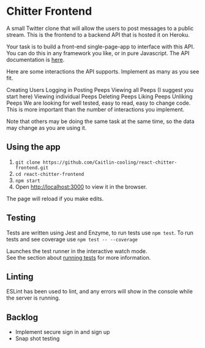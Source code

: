 # Chitter Frontend
A small Twitter clone that will allow the users to post messages to a public stream. This is the frontend to a backend API that is hosted it on Heroku.

Your task is to build a front-end single-page-app to interface with this API. You can do this in any framework you like, or in pure Javascript. The API documentation is [here](https://github.com/makersacademy/chitter_api_backend).

Here are some interactions the API supports. Implement as many as you see fit.

Creating Users
Logging in
Posting Peeps
Viewing all Peeps (I suggest you start here)
Viewing individual Peeps
Deleting Peeps
Liking Peeps
Unliking Peeps
We are looking for well tested, easy to read, easy to change code. This is more important than the number of interactions you implement.

Note that others may be doing the same task at the same time, so the data may change as you are using it.

## Using the app

1. `git clone https://github.com/Caitlin-cooling/react-chitter-frontend.git`
2. `cd react-chitter-frontend`
3. `npm start`
4. Open [http://localhost:3000](http://localhost:3000) to view it in the browser.

The page will reload if you make edits.<br>

## Testing

Tests are written using Jest and Enzyme, to run tests use `npm test`. To run tests and see coverage use `npm test -- --coverage`

Launches the test runner in the interactive watch mode.<br>
See the section about [running tests](https://facebook.github.io/create-react-app/docs/running-tests) for more information.

## Linting
ESLint has been used to lint, and any errors will show in the console while the server is running.

## Backlog
* Implement secure sign in and sign up
* Snap shot testing
